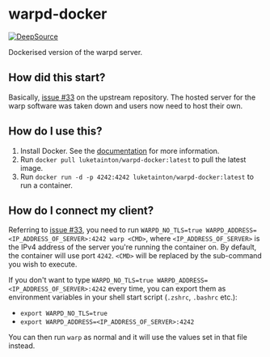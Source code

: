 # warpd-docker

[![DeepSource](https://static.deepsource.io/deepsource-badge-light-mini.svg)](https://deepsource.io/gh/luketainton/warpd-docker/?ref=repository-badge)

Dockerised version of the warpd server.


## How did this start?
Basically, [issue #33](https://github.com/spolu/warp/issues/33) on the upstream repository. The hosted server for the warp
software was taken down and users now need to host their own.


## How do I use this?
1. Install Docker. See the [documentation](https://docs.docker.com/install) for more information.
2. Run `docker pull luketainton/warpd-docker:latest` to pull the latest image.
3. Run `docker run -d -p 4242:4242 luketainton/warpd-docker:latest` to run a container.


## How do I connect my client?
Referring to [issue #33](https://github.com/spolu/warp/issues/33), you need to run
`WARPD_NO_TLS=true WARPD_ADDRESS=<IP_ADDRESS_OF_SERVER>:4242 warp <CMD>`, where `<IP_ADDRESS_OF_SERVER>` is the
IPv4 address of the server you're running the container on. By default, the container will use port `4242`. `<CMD>` will be replaced by the sub-command you wish to execute.

If you don't want to type `WARPD_NO_TLS=true WARPD_ADDRESS=<IP_ADDRESS_OF_SERVER>:4242` every time, you can export them as environment variables in your shell start script (`.zshrc`, `.bashrc` etc.):
- `export WARPD_NO_TLS=true`
- `export WARPD_ADDRESS=<IP_ADDRESS_OF_SERVER>:4242`

You can then run `warp` as normal and it will use the values set in that file instead.
